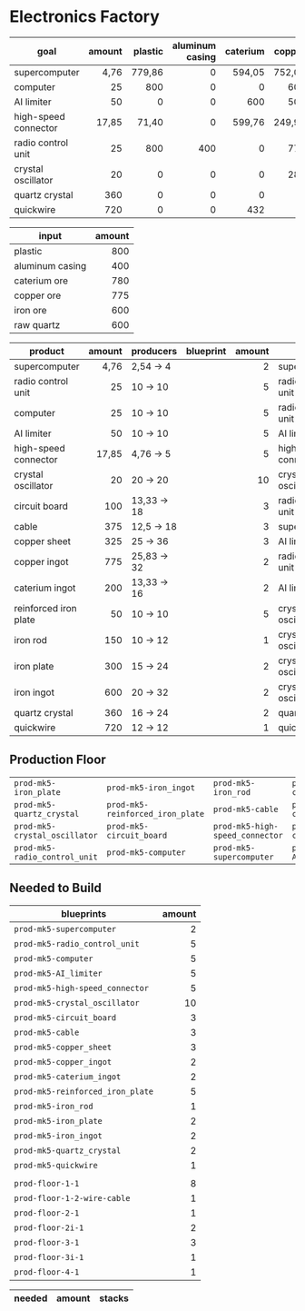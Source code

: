 # Electronics Factory

| goal                 | amount | plastic | aluminum casing | caterium | copper | iron | quartz |
|----------------------|-------:|--------:|----------------:|---------:|-------:|-----:|-------:|
| supercomputer        |   4,76 |  779,86 |               0 |   594,05 | 752,08 |    0 |      0 |
| computer             |     25 |     800 |               0 |        0 |    600 |    0 |      0 |
| AI limiter           |     50 |       0 |               0 |      600 |    500 |    0 |      0 |
| high-speed connector |  17,85 |   71,40 |               0 |   599,76 | 249,90 |    0 |      0 |
| radio control unit   |     25 |     800 |             400 |        0 |    775 |  375 |    375 |
| crystal oscillator   |     20 |       0 |               0 |        0 |    280 |  600 |    600 |
| quartz crystal       |    360 |       0 |               0 |        0 |      0 |    0 |    600 |
| quickwire            |    720 |       0 |               0 |      432 |      0 |    0 |      0 |

| input           | amount |
|-----------------|-------:|
| plastic         |    800 |
| aluminum casing |    400 |
| caterium ore    |    780 |
| copper ore      |    775 |
| iron ore        |    600 |
| raw quartz      |    600 |

| product               | amount | producers   | blueprint | amount | max                  |
|-----------------------|-------:|-------------|-----------|-------:|----------------------|
| supercomputer         |   4,76 | 2,54 -> 4   |           |      2 | supercomputer        |
| radio control unit    |     25 | 10 -> 10    |           |      5 | radio control unit   |
| computer              |     25 | 10 -> 10    |           |      5 | radio control unit   |
| AI limiter            |     50 | 10 -> 10    |           |      5 | AI limiter           |
| high-speed connector  |  17,85 | 4,76 -> 5   |           |      5 | high-speed connector |
| crystal oscillator    |     20 | 20 -> 20    |           |     10 | crystal oscillator   |
| circuit board         |    100 | 13,33 -> 18 |           |      3 | radio control unit   |
| cable                 |    375 | 12,5 -> 18  |           |      3 | supercomputer        |
| copper sheet          |    325 | 25 -> 36    |           |      3 | AI limiter           |
| copper ingot          |    775 | 25,83 -> 32 |           |      2 | radio control unit   |
| caterium ingot        |    200 | 13,33 -> 16 |           |      2 | AI limiter           |
| reinforced iron plate |     50 | 10 -> 10    |           |      5 | crystal oscillator   |
| iron rod              |    150 | 10 -> 12    |           |      1 | crystal oscillator   |
| iron plate            |    300 | 15 -> 24    |           |      2 | crystal oscillator   |
| iron ingot            |    600 | 20 -> 32    |           |      2 | crystal oscillator   |
| quartz crystal        |    360 | 16 -> 24    |           |      2 | quartz crystal       |
| quickwire             |    720 | 12 -> 12    |           |      1 | quickwire            |


## Production Floor

|                               |                                  |                                 |                           |                      |
|-------------------------------|----------------------------------|---------------------------------|---------------------------|----------------------|
| `prod-mk5-iron_plate`         | `prod-mk5-iron_ingot`            | `prod-mk5-iron_rod`             | `prod-mk5-copper_ingot`   |                      |
| `prod-mk5-quartz_crystal`     | `prod-mk5-reinforced_iron_plate` | `prod-mk5-cable`                | `prod-mk5-copper_sheet`   |                      |
| `prod-mk5-crystal_oscillator` | `prod-mk5-circuit_board`         | `prod-mk5-high-speed_connector` | `prod-mk5-caterium_ingot` |                      |
| `prod-mk5-radio_control_unit` | `prod-mk5-computer`              | `prod-mk5-supercomputer`        | `prod-mk5-AI_limiter`     | `prod-mk5-quickwire` |

## Needed to Build

| blueprints                       | amount |
|----------------------------------|-------:|
| `prod-mk5-supercomputer`         |      2 |
| `prod-mk5-radio_control_unit`    |      5 |
| `prod-mk5-computer`              |      5 |
| `prod-mk5-AI_limiter`            |      5 |
| `prod-mk5-high-speed_connector`  |      5 |
| `prod-mk5-crystal_oscillator`    |     10 |
| `prod-mk5-circuit_board`         |      3 |
| `prod-mk5-cable`                 |      3 |
| `prod-mk5-copper_sheet`          |      3 |
| `prod-mk5-copper_ingot`          |      2 |
| `prod-mk5-caterium_ingot`        |      2 |
| `prod-mk5-reinforced_iron_plate` |      5 |
| `prod-mk5-iron_rod`              |      1 |
| `prod-mk5-iron_plate`            |      2 |
| `prod-mk5-iron_ingot`            |      2 |
| `prod-mk5-quartz_crystal`        |      2 |
| `prod-mk5-quickwire`             |      1 |
|                                  |        |
| `prod-floor-1-1`                 |      8 |
| `prod-floor-1-2-wire-cable`      |      1 |
| `prod-floor-2-1`                 |      1 |
| `prod-floor-2i-1`                |      2 |
| `prod-floor-3-1`                 |      3 |
| `prod-floor-3i-1`                |      1 |
| `prod-floor-4-1`                 |      1 |

| needed | amount | stacks |
|--------|--------|--------|
